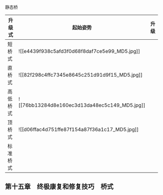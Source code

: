 静态桥


| 升级式  | 起始姿势                                                      | 升级  |
| ---- | --------------------------------------------------------- | --- |
| 短桥式  | ![[e4439f938c5afd3f0d68f8daf7ce5e99_MD5.jpg]] |     |
| 直桥式  | ![[82f298c4ffc7345e8645c251d91d9f15_MD5.jpg]] |     |
| 高低桥式 | ![[76bb13284d8e160ec3d13da48ec5c149_MD5.jpg]] |     |
| 顶桥式  | ![[d06ffac4d751ffe87f154a87f36a1c17_MD5.jpg]] |     |
| 标准桥式 |                                                           |     |


## 第十五章　终极康复和修复技巧　桥式

